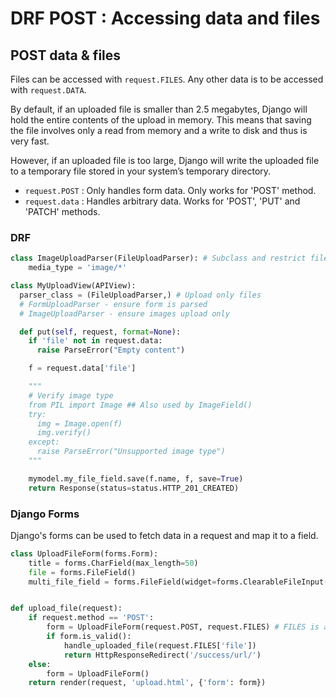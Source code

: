 # DRF POST : Accessing data and files

## POST data & files

Files can be accessed with `request.FILES`. Any other data is to be accessed with `request.DATA`.

By default, if an uploaded file is smaller than 2.5 megabytes, Django will hold the entire contents of the upload in memory. This means that saving the file involves only a read from memory and a write to disk and thus is very fast.

However, if an uploaded file is too large, Django will write the uploaded file to a temporary file stored in your system’s temporary directory. 

- `request.POST` : Only handles form data.  Only works for 'POST' method.
- `request.data` : Handles arbitrary data.  Works for 'POST', 'PUT' and 'PATCH' methods.

### DRF

```python
class ImageUploadParser(FileUploadParser): # Subclass and restrict file type
    media_type = 'image/*'

class MyUploadView(APIView):
  parser_class = (FileUploadParser,) # Upload only files
  # FormUploadParser - ensure form is parsed
  # ImageUploadParser - ensure images upload only

  def put(self, request, format=None):
    if 'file' not in request.data:
      raise ParseError("Empty content")

    f = request.data['file']

    """
    # Verify image type
    from PIL import Image ## Also used by ImageField()
    try:
      img = Image.open(f)
      img.verify()
    except:
      raise ParseError("Unsupported image type")
    """

    mymodel.my_file_field.save(f.name, f, save=True)
    return Response(status=status.HTTP_201_CREATED)
```

### Django Forms

Django's forms can be used to fetch data in a request and map it to a field.

```python
class UploadFileForm(forms.Form):
    title = forms.CharField(max_length=50)
    file = forms.FileField()
    multi_file_field = forms.FileField(widget=forms.ClearableFileInput(attrs={'multiple': True}))


def upload_file(request):
    if request.method == 'POST':
        form = UploadFileForm(request.POST, request.FILES) # FILES is also required
        if form.is_valid():
            handle_uploaded_file(request.FILES['file'])
            return HttpResponseRedirect('/success/url/')
    else:
        form = UploadFileForm()
    return render(request, 'upload.html', {'form': form})
```
